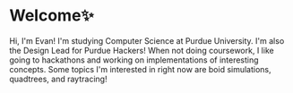# Welcome✨ 

Hi, I'm Evan! I'm studying Computer Science at Purdue University. I'm also the Design Lead for Purdue Hackers! When not doing coursework, I like going to hackathons and working on implementations of interesting concepts. Some topics I'm interested in right now are boid simulations, quadtrees, and raytracing!
<!--
**fuzzyhappy/fuzzyhappy** is a ✨ _special_ ✨ repository because its `README.md` (this file) appears on your GitHub profile.

Here are some ideas to get you started:

- 🔭 I’m currently working on ...
- 🌱 I’m currently learning ...
- 👯 I’m looking to collaborate on ...
- 🤔 I’m looking for help with ...
- 💬 Ask me about ...
- 📫 How to reach me: ...
- 😄 Pronouns: ...
- ⚡ Fun fact: ...
-->
